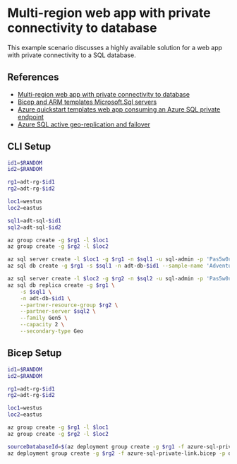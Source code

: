 # Multi-region web app with private connectivity to database

This example scenario discusses a highly available solution for a web app with private connectivity to a SQL database.

## References

* [Multi-region web app with private connectivity to database](https://docs.microsoft.com/en-us/azure/architecture/example-scenario/sql-failover/app-service-private-sql-multi-region)
* [Bicep and ARM templates Microsoft.Sql servers](https://docs.microsoft.com/en-us/azure/templates/microsoft.sql/servers?tabs=bicep)
* [Azure quickstart templates web app consuming an Azure SQL private endpoint](https://github.com/Azure/azure-quickstart-templates/tree/master/demos/private-endpoint-sql-from-appservice)
* [Azure SQL active geo-replication and failover](https://docs.microsoft.com/en-us/azure/azure-sql/database/active-geo-replication-configure-portal?view=azuresql&tabs=azure-cli)

## CLI Setup

```sh
id1=$RANDOM
id2=$RANDOM

rg1=adt-rg-$id1
rg2=adt-rg-$id2

loc1=westus
loc2=eastus

sql1=adt-sql-$id1
sql2=adt-sql-$id2

az group create -g $rg1 -l $loc1
az group create -g $rg2 -l $loc2

az sql server create -l $loc1 -g $rg1 -n $sql1 -u sql-admin -p 'Pas5w0rd1234'
az sql db create -g $rg1 -s $sql1 -n adt-db-$id1 --sample-name 'AdventureWorksLT'

az sql server create -l $loc2 -g $rg2 -n $sql2 -u sql-admin -p 'Pas5w0rd1234'
az sql db replica create -g $rg1 \
    -s $sql1 \
    -n adt-db-$id1 \
    --partner-resource-group $rg2 \
    --partner-server $sql2 \
    --family Gen5 \
    --capacity 2 \
    --secondary-type Geo
```

## Bicep Setup

```sh
id1=$RANDOM
id2=$RANDOM

rg1=adt-rg-$id1
rg2=adt-rg-$id2

loc1=westus
loc2=eastus

az group create -g $rg1 -l $loc1
az group create -g $rg2 -l $loc2

sourceDatabaseId=$(az deployment group create -g $rg1 -f azure-sql-private-link.bicep -p deploymentId=$id1 --query "properties.outputs.sqlDatabaseId.value" -o tsv)
az deployment group create -g $rg2 -f azure-sql-private-link.bicep -p deploymentId=$id2 isSecondary=true sourceDatabaseId=$sourceDatabaseId
```

